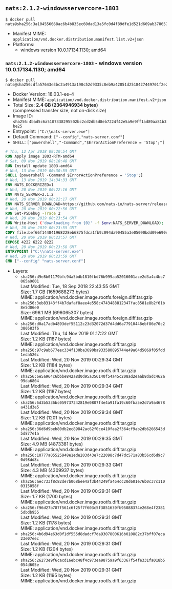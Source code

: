 ## `nats:2.1.2-windowsservercore-1803`

```console
$ docker pull nats@sha256:3a104556668ac6b4b835ec60dad13a5fc0d4f89dfe1d521d669ab378657e6915
```

-	Manifest MIME: `application/vnd.docker.distribution.manifest.list.v2+json`
-	Platforms:
	-	windows version 10.0.17134.1130; amd64

### `nats:2.1.2-windowsservercore-1803` - windows version 10.0.17134.1130; amd64

```console
$ docker pull nats@sha256:dfa57643e3bc2a4913a190c52d9335c8eb9a42051d2518427449701f2e298d50
```

-	Docker Version: 18.03.1-ee-4
-	Manifest MIME: `application/vnd.docker.distribution.manifest.v2+json`
-	Total Size: **2.4 GB (2364946934 bytes)**  
	(compressed transfer size, not on-disk size)
-	Image ID: `sha256:4bad5c6a5107338295502bc2cd2db5d8eb7224f42e5a9e9ff1ad89aa81b3be25`
-	Entrypoint: `["C:\\nats-server.exe"]`
-	Default Command: `["--config","nats-server.conf"]`
-	`SHELL`: `["powershell","-Command","$ErrorActionPreference = 'Stop';"]`

```dockerfile
# Thu, 12 Apr 2018 09:20:54 GMT
RUN Apply image 1803-RTM-amd64
# Sat, 09 Nov 2019 08:10:48 GMT
RUN Install update 1803-amd64
# Wed, 13 Nov 2019 00:30:55 GMT
SHELL [powershell -Command $ErrorActionPreference = 'Stop';]
# Wed, 13 Nov 2019 14:34:33 GMT
ENV NATS_DOCKERIZED=1
# Wed, 20 Nov 2019 00:22:16 GMT
ENV NATS_SERVER=2.1.2
# Wed, 20 Nov 2019 00:22:17 GMT
ENV NATS_SERVER_DOWNLOAD=https://github.com/nats-io/nats-server/releases/download/v2.1.2/nats-server-v2.1.2-windows-amd64.zip
# Wed, 20 Nov 2019 00:22:56 GMT
RUN Set-PSDebug -Trace 2
# Wed, 20 Nov 2019 00:23:54 GMT
RUN Write-Host ('downloading from {0}' -f $env:NATS_SERVER_DOWNLOAD); 	[Net.ServicePointManager]::SecurityProtocol = [Net.SecurityProtocolType]::Tls12; 	Invoke-WebRequest -Uri $env:NATS_SERVER_DOWNLOAD -OutFile nats.zip; 		Write-Host 'extracting nats.zip'; 	Expand-Archive -Path 'nats.zip' -DestinationPath .; 		Write-Host 'copying binary'; 	Copy-Item nats-server-v*/nats-server.exe -Destination C:\\nats-server.exe; 		Write-Host 'cleaning up'; 	Remove-Item -Force nats.zip; 	Remove-Item -Recurse -Force nats-server-v*
# Wed, 20 Nov 2019 00:23:55 GMT
COPY file:bef66f144841968228eb6875fdca1fb9c094da90455a3e05090bdd09e690e7ea in C:\nats-server.conf 
# Wed, 20 Nov 2019 00:23:57 GMT
EXPOSE 4222 6222 8222
# Wed, 20 Nov 2019 00:23:58 GMT
ENTRYPOINT ["C:\\nats-server.exe"]
# Wed, 20 Nov 2019 00:23:59 GMT
CMD ["--config" "nats-server.conf"]
```

-	Layers:
	-	`sha256:d9e8b01179bfc94a5bdb1810fbd76b999aa52016001ace2d3a4c4bc7065a9601`  
		Last Modified: Tue, 18 Sep 2018 22:43:55 GMT  
		Size: 1.7 GB (1659688273 bytes)  
		MIME: application/vnd.docker.image.rootfs.foreign.diff.tar.gzip
	-	`sha256:3eb83143ff4b7dafaf8aee4e558c4743488812347fac8581e8b2f61b8e5d06e0`  
		Size: 696.1 MB (696065307 bytes)  
		MIME: application/vnd.docker.image.rootfs.foreign.diff.tar.gzip
	-	`sha256:d0a17adb4893def55112c23d32072d37d4dd6a77910448ebf86e70c2380583f6`  
		Last Modified: Thu, 14 Nov 2019 01:17:22 GMT  
		Size: 1.2 KB (1187 bytes)  
		MIME: application/vnd.docker.image.rootfs.diff.tar.gzip
	-	`sha256:97c9ab677eec334f130ba3690ba933580095744e49a64d5069f05fdd1eda526c`  
		Last Modified: Wed, 20 Nov 2019 00:29:34 GMT  
		Size: 1.2 KB (1184 bytes)  
		MIME: application/vnd.docker.image.rootfs.diff.tar.gzip
	-	`sha256:6e5a964c6bbbe842a8d0d95a356140f54a45c208ad2eaab8dadc462a99da6804`  
		Last Modified: Wed, 20 Nov 2019 00:29:34 GMT  
		Size: 1.2 KB (1187 bytes)  
		MIME: application/vnd.docker.image.rootfs.diff.tar.gzip
	-	`sha256:6d3b5336bc059737242819e0807f4e4a91fa19c60fba5e2d7a9a4678a431d3e5`  
		Last Modified: Wed, 20 Nov 2019 00:29:34 GMT  
		Size: 1.2 KB (1201 bytes)  
		MIME: application/vnd.docker.image.rootfs.diff.tar.gzip
	-	`sha256:36d6d9beb80db2ec89842ac62f0ce410faa2f364cf9ab2db6266543d5d877e1a`  
		Last Modified: Wed, 20 Nov 2019 00:29:35 GMT  
		Size: 4.9 MB (4873381 bytes)  
		MIME: application/vnd.docker.image.rootfs.diff.tar.gzip
	-	`sha256:10777a05525948e1ede203d43e7c22098c7d47dc571a83b56cd6d9c70d98dd8c`  
		Last Modified: Wed, 20 Nov 2019 00:29:33 GMT  
		Size: 4.3 MB (4309937 bytes)  
		MIME: application/vnd.docker.image.rootfs.diff.tar.gzip
	-	`sha256:aec733f8c82de7b068bee4af3b44249fa464cc20d601e76b0c37c1100315058f`  
		Last Modified: Wed, 20 Nov 2019 00:29:31 GMT  
		Size: 1.7 KB (1700 bytes)  
		MIME: application/vnd.docker.image.rootfs.diff.tar.gzip
	-	`sha256:f96d27b787f561c6f25f7f603c5f3851639fb95088374e268e4f23815dbdb955`  
		Last Modified: Wed, 20 Nov 2019 00:29:31 GMT  
		Size: 1.2 KB (1178 bytes)  
		MIME: application/vnd.docker.image.rootfs.diff.tar.gzip
	-	`sha256:4b6d94e63d0f1df555d8dadcf7da9307800616b010882c37bff07eca23e07eec`  
		Last Modified: Wed, 20 Nov 2019 00:29:31 GMT  
		Size: 1.2 KB (1204 bytes)  
		MIME: application/vnd.docker.image.rootfs.diff.tar.gzip
	-	`sha256:26273e9f6cacd16ebc48f4c973ea98759a9f63367f54fe331fa018b5054d605e`  
		Last Modified: Wed, 20 Nov 2019 00:29:31 GMT  
		Size: 1.2 KB (1195 bytes)  
		MIME: application/vnd.docker.image.rootfs.diff.tar.gzip
